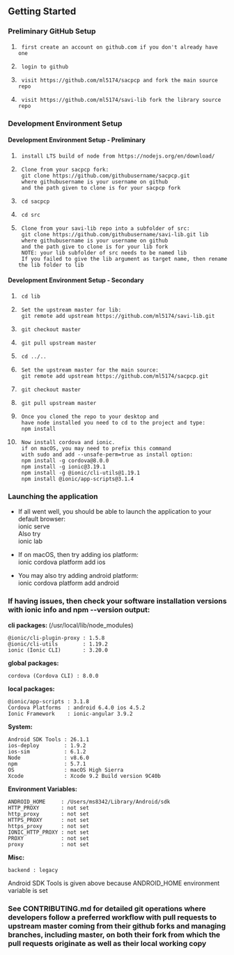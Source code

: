 ## Getting Started

### Preliminary GitHub Setup

1.      first create an account on github.com if you don't already have one
1.      login to github
1.      visit https://github.com/ml5174/sacpcp and fork the main source repo
1.      visit https://github.com/ml5174/savi-lib fork the library source repo


### Development Environment Setup
####  Development Environment Setup - Preliminary
1.      install LTS build of node from https://nodejs.org/en/download/  
1.      Clone from your sacpcp fork:
        git clone https://github.com/githubusername/sacpcp.git
        where githubusername is your username on github
        and the path given to clone is for your sacpcp fork
1.      cd sacpcp
1.      cd src
1.      Clone from your savi-lib repo into a subfolder of src:
        git clone https://github.com/githubusername/savi-lib.git lib
        where githubusername is your username on github
        and the path give to clone is for your lib fork
        NOTE: your lib subfolder of src needs to be named lib
        If you failed to give the lib argument as target name, then rename the lib folder to lib
####  Development Environment Setup - Secondary
1.      cd lib
1.      Set the upstream master for lib:
        git remote add upstream https://github.com/ml5174/savi-lib.git
1.      git checkout master
1.      git pull upstream master
1.      cd ../..
1.      Set the upstream master for the main source:
        git remote add upstream https://github.com/ml5174/sacpcp.git
1.      git checkout master
1.      git pull upstream master
1.      Once you cloned the repo to your desktop and  
        have node installed you need to cd to the project and type:
        npm install
1.      Now install cordova and ionic.  
        if on macOS, you may need to prefix this command  
        with sudo and add --unsafe-perm=true as install option:  
        npm install -g cordova@8.0.0
        npm install -g ionic@3.19.1
        npm install -g @ionic/cli-utils@1.19.1
        npm install @ionic/app-scripts@3.1.4


### Launching the application
*	If all went well, you should be able to launch the application to your default browser:  
        ionic serve  
	Also try  
        ionic lab

*	If on macOS, then try adding ios platform:  
        ionic cordova platform add ios
*	You may also try adding android platform:  
        ionic cordova platform add android
        
### If having issues, then check your software installation versions with ionic info and npm --version output:
  
<b>cli packages: </b>(/usr/local/lib/node_modules)  
  
    @ionic/cli-plugin-proxy : 1.5.8  
    @ionic/cli-utils        : 1.19.2  
    ionic (Ionic CLI)       : 3.20.0  
  
<b>global packages:</b>  
   
    cordova (Cordova CLI) : 8.0.0  
  
<b>local packages:</b>  
  
    @ionic/app-scripts : 3.1.8  
    Cordova Platforms  : android 6.4.0 ios 4.5.2  
    Ionic Framework    : ionic-angular 3.9.2  
   
<b>System:</b>  
  
    Android SDK Tools : 26.1.1  
    ios-deploy        : 1.9.2  
    ios-sim           : 6.1.2   
    Node              : v8.6.0   
    npm               : 5.7.1  
    OS                : macOS High Sierra  
    Xcode             : Xcode 9.2 Build version 9C40b  
  
<b>Environment Variables:</b>  
  
    ANDROID_HOME     : /Users/ms8342/Library/Android/sdk  
    HTTP_PROXY       : not set  
    http_proxy       : not set  
    HTTPS_PROXY      : not set  
    https_proxy      : not set  
    IONIC_HTTP_PROXY : not set  
    PROXY            : not set  
    proxy            : not set  
  
<b>Misc:</b>  
  
    backend : legacy  
  

Android SDK Tools is given above because ANDROID_HOME environment variable is set
### See CONTRIBUTING.md for detailed git operations where developers follow a preferred workflow with pull requests to upstream master coming from their github forks and managing branches, including master, on both their fork from which the pull requests originate as well as their local working copy
